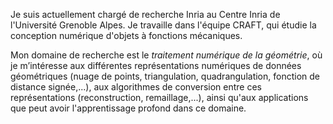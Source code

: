 Je suis actuellement chargé de recherche Inria au Centre Inria de l'Université Grenoble Alpes. Je travaille dans l'équipe CRAFT, qui étudie la conception numérique d'objets à fonctions mécaniques.

Mon domaine de recherche est le _traitement numérique de la géométrie_, où je m’intéresse aux différentes représentations numériques de données géométriques (nuage de points, triangulation, quadrangulation, fonction de distance signée,...), aux algorithmes de conversion entre ces représentations (reconstruction, remaillage,...), ainsi qu'aux applications que peut avoir l'apprentissage profond dans ce domaine.